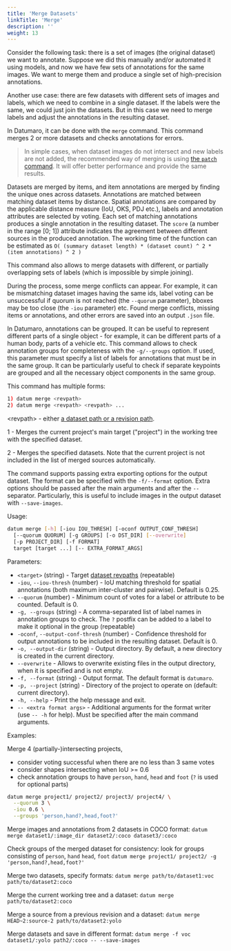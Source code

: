 ```yaml
---
title: 'Merge Datasets'
linkTitle: 'Merge'
description: ''
weight: 13
---
```


Consider the following task: there is a set of images (the original dataset)
we want to annotate. Suppose we did this manually and/or automated it
using models, and now we have few sets of annotations for the same images.
We want to merge them and produce a single set of high-precision annotations.

Another use case: there are few datasets with different sets of images
and labels, which we need to combine in a single dataset. If the labels
were the same, we could just join the datasets. But in this case we need
to merge labels and adjust the annotations in the resulting dataset.

In Datumaro, it can be done with the `merge` command. This command merges 2
or more datasets and checks annotations for errors.

> In simple cases, when dataset images do not intersect and new
> labels are not added, the recommended way of merging is using
> [the `patch` command](/docs/user-manual/command-reference/patch/).
> It will offer better performance and provide the same results.

Datasets are merged by items, and item annotations are merged by finding the
unique ones across datasets. Annotations are matched between matching dataset
items by distance. Spatial annotations are compared by the applicable distance
measure (IoU, OKS, PDJ etc.), labels and annotation attributes are selected
by voting. Each set of matching annotations produces a single annotation in
the resulting dataset. The `score` (a number in the range \[0; 1\]) attribute
indicates the agreement between different sources in the produced annotation.
The working time of the function can be estimated as
`O( (summary dataset length) * (dataset count) ^ 2 * (item annotations) ^ 2 )`

This command also allows to merge datasets with different, or partially
overlapping sets of labels (which is impossible by simple joining).

During the process, some merge conflicts can appear. For example,
it can be mismatching dataset images having the same ids, label voting
can be unsuccessful if quorum is not reached (the `--quorum` parameter),
bboxes may be too close (the `-iou` parameter) etc. Found merge
conflicts, missing items or annotations, and other errors are saved into
an output `.json` file.

In Datumaro, annotations can be grouped. It can be useful to represent
different parts of a single object - for example, it can be different parts
of a human body, parts of a vehicle etc. This command allows to check
annotation groups for completeness with the `-g/--groups` option. If used,
this parameter must specify a list of labels for annotations that must be
in the same group. It can be particularly useful to check if separate
keypoints are grouped and all the necessary object components in the same
group.

This command has multiple forms:
``` bash
1) datum merge <revpath>
2) datum merge <revpath> <revpath> ...
```

\<revpath\> - either [a dataset path or a revision path](/docs/user-manual/how_to_use_datumaro/#revpath).

1 - Merges the current project's main target ("project")
  in the working tree with the specified dataset.

2 - Merges the specified datasets.
  Note that the current project is not included in the list of merged
  sources automatically.

The command supports passing extra exporting options for the output
dataset. The format can be specified with the `-f/--format` option.
Extra options should be passed after the main arguments
and after the `--` separator. Particularly, this is useful to include
images in the output dataset with `--save-images`.

Usage:
``` bash
datum merge [-h] [-iou IOU_THRESH] [-oconf OUTPUT_CONF_THRESH]
  [--quorum QUORUM] [-g GROUPS] [-o DST_DIR] [--overwrite]
  [-p PROJECT_DIR] [-f FORMAT]
  target [target ...] [-- EXTRA_FORMAT_ARGS]
```

Parameters:
- `<target>` (string) - Target [dataset revpaths](/docs/user-manual/how_to_use_datumaro/#revpath) (repeatable)
- `-iou`, `--iou-thresh` (number) - IoU matching threshold for spatial
  annotations (both maximum inter-cluster and pairwise). Default is 0.25.
- `--quorum` (number) - Minimum count of votes for a label or attribute
  to be counted. Default is 0.
- `-g, --groups` (string) - A comma-separated list of label names in
  annotation groups to check. The `?` postfix can be added to a label to
  make it optional in the group (repeatable)
- `-oconf`, `--output-conf-thresh` (number) - Confidence threshold for output
  annotations to be included in the resulting dataset. Default is 0.
- `-o, --output-dir` (string) - Output directory. By default, a new directory
  is created in the current directory.
- `--overwrite` - Allows to overwrite existing files in the output directory,
  when it is specified and is not empty.
- `-f, --format` (string) - Output format. The default format is `datumaro`.
- `-p, --project` (string) - Directory of the project to operate on
  (default: current directory).
- `-h, --help` - Print the help message and exit.
- `-- <extra format args>` - Additional arguments for the format writer
  (use `-- -h` for help). Must be specified after the main command arguments.


Examples:

Merge 4 (partially-)intersecting projects,
- consider voting successful when there are no less than 3 same votes
- consider shapes intersecting when IoU >= 0.6
- check annotation groups to have `person`, `hand`, `head` and `foot`
(`?` is used for optional parts)

``` bash
datum merge project1/ project2/ project3/ project4/ \
  --quorum 3 \
  -iou 0.6 \
  --groups 'person,hand?,head,foot?'
```

Merge images and annotations from 2 datasets in COCO format:
`datum merge dataset1/:image_dir dataset2/:coco dataset3/:coco`

Check groups of the merged dataset for consistency:
  look for groups consisting of `person`, `hand` `head`, `foot`
`datum merge project1/ project2/ -g 'person,hand?,head,foot?'`

Merge two datasets, specify formats:
`datum merge path/to/dataset1:voc path/to/dataset2:coco`

Merge the current working tree and a dataset:
`datum merge path/to/dataset2:coco`

Merge a source from a previous revision and a dataset:
`datum merge HEAD~2:source-2 path/to/dataset2:yolo`

Merge datasets and save in different format:
`datum merge -f voc dataset1/:yolo path2/:coco -- --save-images`
